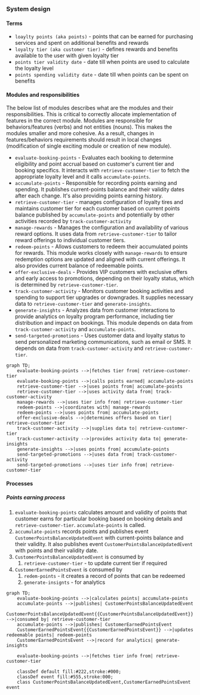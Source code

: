 ### System design

#### Terms

- `loaylty points (aka points)` - points that can be earned for purchasing services and spent on additional benefits and
  rewards
- `loyalty tier (aka customer tier)` - defines rewards and benefits available to the user with given loyalty tier
- `points tier validity date` - date till when points are used to calculate the loyalty level
- `points spending validity date` - date till when points can be spent on benefits

#### Modules and responsibilities

The below list of modules describes what are the modules and their responsibilities. This is critical to correctly
allocate implementation of features in the correct module. Modules are responsible for behaviors/features (verbs) and
not entities (nouns). This makes the modules smaller and more cohesive. As a result, changes in features/behaviors
requirements should result in local changes (modification of single exciting module or creation of new module).

- `evaluate-booking-points` - Evaluates each booking to determine eligibility and point accrual based on customer's
  current tier and booking specifics. It interacts with `retrieve-customer-tier` to fetch the appropriate loyalty level
  and it calls `accumulate-points`.
- `accumulate-points` - Responsible for recording points earning and spending.
  It publishes current-points balance and their validity dates after each change.
  It's also providing points earning history.
- `retrieve-customer-tier` - manages configuration of loyalty tires and maintains customer tier for each customer based
  on current points balance published by `accumulate-points` and potentially by other activities recorded
  by `track-customer-activity`
- `manage-rewards` - Manages the configuration and availability of various reward options. It uses data
  from `retrieve-customer-tier` to tailor reward offerings to individual customer tiers.
- `redeem-points` - Allows customers to redeem their accumulated points for rewards. This module works closely
  with `manage-rewards` to ensure redemption options are updated and aligned with current offerings.
  It also provides current balance of redeemable points.
- `offer-exclusive-deals` - Provides VIP customers with exclusive offers and early access to promotions, depending on
  their loyalty status, which is determined by `retrieve-customer-tier`.
- `track-customer-activity` - Monitors customer booking activities and spending to support tier upgrades or downgrades.
  It supplies necessary data to `retrieve-customer-tier` and `generate-insights`.
- `generate-insights` - Analyzes data from customer interactions to provide analytics on loyalty program performance,
  including tier distribution and impact on bookings. This module depends on data from `track-customer-activity`
  and `accumulate-points`.
- `send-targeted-promotions` - Uses customer data and loyalty status to send personalized marketing communications, such
  as email or SMS. It depends on data from `track-customer-activity` and `retrieve-customer-tier`.

```mermaid
graph TD;
    evaluate-booking-points -->|fetches tier from| retrieve-customer-tier
    evaluate-booking-points -->|calls points earned| accumulate-points
    retrieve-customer-tier -->|uses points from| accumulate-points
    retrieve-customer-tier -->|uses activity data from| track-customer-activity
    manage-rewards -->|uses tier info from| retrieve-customer-tier
    redeem-points -->|coordinates with| manage-rewards
    redeem-points -->|uses points from| accumulate-points
    offer-exclusive-deals -->|determines offers based on tier| retrieve-customer-tier
    track-customer-activity -->|supplies data to| retrieve-customer-tier
    track-customer-activity -->|provides activity data to| generate-insights
    generate-insights -->|uses points from| accumulate-points
    send-targeted-promotions -->|uses data from| track-customer-activity
    send-targeted-promotions -->|uses tier info from| retrieve-customer-tier
```

#### Processes

##### Points earning process

1. `evaluate-booking-points` calculates amount and validity of points that customer earns for particular booking based
   on booking details and `retrieve-customer-tier`.
   `accumulate-points` is called.
2. `accumulate-points` records points and publishes event `CustomerPointsBalanceUpdatedEvent` with current-points balance and their
   validity.
   It also publishes event `CustomerPointsBalanceUpdatedEvent` with points and their validity date.
3. `CustomerPointsBalanceUpdatedEvent` is consumed by
   1. `retrieve-customer-tier` - to update current tier if required
4. `CustomerEarnedPointsEvent` is consumed by
   1. `redem-points` - it creates a record of points that can be redeemed
   2. `generate-insignts` - for analytics

```mermaid
graph TD;
    evaluate-booking-points -->|calculates points| accumulate-points
    accumulate-points -->|publishes| CustomerPointsBalanceUpdatedEvent
    CustomerPointsBalanceUpdatedEvent{{CustomerPointsBalanceUpdatedEvent}} -->|consumed by| retrieve-customer-tier
    accumulate-points -->|publishes| CustomerEarnedPointsEvent
    CustomerEarnedPointsEvent{{CustomerEarnedPointsEvent}} -->|updates redeemable points| redeem-points
    CustomerEarnedPointsEvent -->|record for analytics| generate-insights

    evaluate-booking-points -->|fetches tier info from| retrieve-customer-tier

    classDef default fill:#222,stroke:#000;
    classDef event fill:#555,stroke:000;
    class CustomerPointsBalanceUpdatedEvent,CustomerEarnedPointsEvent event
```
